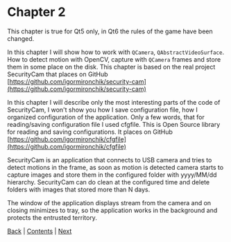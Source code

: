 # Chapter 2

This chapter is true for Qt5 only, in Qt6 the rules of the game have
been changed.

In this chapter I will show how to work with `QCamera`, `QAbstractVideoSurface`.
How to detect motion with OpenCV, capture with `QCamera` frames and store them
in some place on the disk. This chapter is based on the real project SecurityCam
that places on GitHub [https://github.com/igormironchik/security-cam](https://github.com/igormironchik/security-cam)

In this chapter I will describe only the most interesting parts of the code of
SecurityCam, I won't show you how I save configuration file, how I
organized configuration of the application. Only a few words, that for
reading/saving configuration file I used cfgfile. This is Open Source
library for reading and saving configurations. It places on GitHub
[https://github.com/igormironchik/cfgfile](https://github.com/igormironchik/cfgfile)

SecurityCam is an application that connects to USB camera and tries to
detect motions in the frame, as soon as motion is detected camera starts
to capture images and store them in the configured folder with
yyyy/MM/dd hierarchy. SecurityCam can do clean at the configured time
and delete folders with images that stored more than N days.

The window of the application displays stream from the camera and on closing
minimizes to tray, so the application works in the background and
protects the entrusted territory.

[Back](../chapter01/about.md) | [Contents](../README.md) | [Next](view.md)
